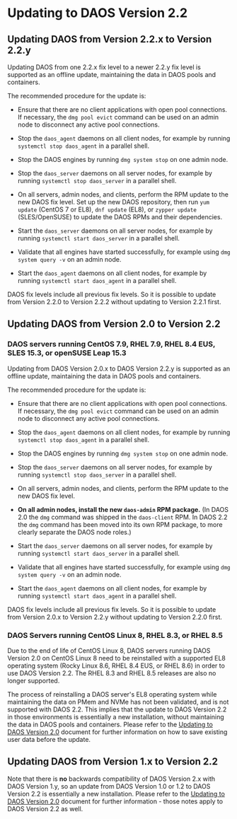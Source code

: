 # Updating to DAOS Version 2.2

## Updating DAOS from Version 2.2.x to Version 2.2.y

Updating DAOS from one 2.2.x fix level to a newer 2.2.y fix level is
supported as an offline update, maintaining the data in DAOS pools and
containers.

The recommended procedure for the update is:

- Ensure that there are no client applications with open pool connections.
  If necessary, the `dmg pool evict` command can be used on an admin node
  to disconnect any active pool connections.

- Stop the `daos_agent` daemons on all client nodes,
  for example by running `systemctl stop daos_agent` in a parallel shell.

- Stop the DAOS engines by running `dmg system stop` on one admin node.

- Stop the `daos_server` daemons on all server nodes,
  for example by running `systemctl stop daos_server` in a parallel shell.

- On all servers, admin nodes, and clients,
  perform the RPM update to the new DAOS fix level.
  Set up the new DAOS repository, then run `yum update` (CentOS 7 or EL8),
  `dnf update` (EL8), or `zypper update` (SLES/OpenSUSE)
  to update the DAOS RPMs and their dependencies.

- Start the `daos_server` daemons on all server nodes,
  for example by running `systemctl start daos_server` in a parallel shell.

- Validate that all engines have started successfully,
  for example using `dmg system query -v` on an admin node.

- Start the `daos_agent` daemons on all client nodes,
  for example by running `systemctl start daos_agent` in a parallel shell.

DAOS fix levels include all previous fix levels. So it is possible to update
from Version 2.2.0 to Version 2.2.2 without updating to Version 2.2.1 first.


## Updating DAOS from Version 2.0 to Version 2.2

### DAOS servers running CentOS 7.9, RHEL 7.9, RHEL 8.4 EUS, SLES 15.3, or openSUSE Leap 15.3

Updating from DAOS Version 2.0.x to DAOS Version 2.2.y is supported as an offline update,
maintaining the data in DAOS pools and containers.

The recommended procedure for the update is:

- Ensure that there are no client applications with open pool connections.
  If necessary, the `dmg pool evict` command can be used on an admin node
  to disconnect any active pool connections.

- Stop the `daos_agent` daemons on all client nodes,
  for example by running `systemctl stop daos_agent` in a parallel shell.

- Stop the DAOS engines by running `dmg system stop` on one admin node.

- Stop the `daos_server` daemons on all server nodes,
  for example by running `systemctl stop daos_server` in a parallel shell.

- On all servers, admin nodes, and clients,
  perform the RPM update to the new DAOS fix level.

- **On all admin nodes, install the new `daos-admin` RPM package.**
  (In DAOS 2.0 the `dmg` command was shipped in the `daos-client` RPM.
  In DAOS 2.2 the `dmg` command has been moved into its own RPM package,
  to more clearly separate the DAOS node roles.)

- Start the `daos_server` daemons on all server nodes,
  for example by running `systemctl start daos_server` in a parallel shell.

- Validate that all engines have started successfully,
  for example using `dmg system query -v` on an admin node.

- Start the `daos_agent` daemons on all client nodes,
  for example by running `systemctl start daos_agent` in a parallel shell.

DAOS fix levels include all previous fix levels. So it is possible to update
from Version 2.0.x to Version 2.2.y without updating to Version 2.2.0 first.

### DAOS Servers running CentOS Linux 8, RHEL 8.3, or RHEL 8.5

Due to the end of life of CentOS Linux 8, DAOS servers running DAOS Version 2.0
on CentOS Linux 8 need to be reinstalled with a supported EL8 operating system
(Rocky Linux 8.6, RHEL 8.4 EUS, or RHEL 8.6) in order to use DAOS Version 2.2.
The RHEL 8.3 and RHEL 8.5 releases are also no longer supported.

The process of reinstalling a DAOS server's EL8 operating system while maintaining
the data on PMem and NVMe has not been validated, and is not supported with DAOS 2.2.
This implies that the update to DAOS Version 2.2 in those environments is essentially
a new installation, without maintaining the data in DAOS pools and containers.
Please refer to the
[Updating to DAOS Version 2.0](https://docs.daos.io/v2.0/release/updating_to_v2_0/)
document for further information on how to save existing user data before the update.


## Updating DAOS from Version 1.x to Version 2.2

Note that there is **no** backwards compatibility of DAOS Version 2.x with
DAOS Version 1.y, so an update from DAOS Version 1.0 or 1.2 to
DAOS Version 2.2 is essentially a new installation. Please refer to the
[Updating to DAOS Version 2.0](https://docs.daos.io/v2.0/release/updating_to_v2_0/)
document for further information - those notes apply to DAOS Version 2.2 as well.
